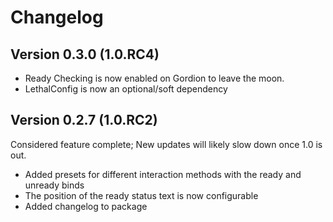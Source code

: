 # Changelog

## Version 0.3.0 (1.0.RC4)

- Ready Checking is now enabled on Gordion to leave the moon.
- LethalConfig is now an optional/soft dependency

## Version 0.2.7 (1.0.RC2)

Considered feature complete; New updates will likely slow down once 1.0 is out.

- Added presets for different interaction methods with the ready and unready binds
- The position of the ready status text is now configurable
- Added changelog to package

